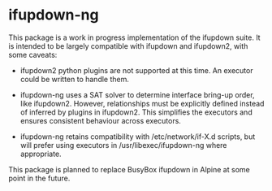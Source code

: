 # ifupdown-ng

This package is a work in progress implementation of the ifupdown suite.  It is
intended to be largely compatible with ifupdown and ifupdown2, with some caveats:

* ifupdown2 python plugins are not supported at this time.  An executor could be
  written to handle them.

* ifupdown-ng uses a SAT solver to determine interface bring-up order, like
  ifupdown2.  However, relationships must be explicitly defined instead of
  inferred by plugins in ifupdown2.  This simplifies the executors and ensures
  consistent behaviour across executors.

* ifupdown-ng retains compatibility with /etc/network/if-X.d scripts, but will
  prefer using executors in /usr/libexec/ifupdown-ng where appropriate.

This package is planned to replace BusyBox ifupdown in Alpine at some point in
the future.
